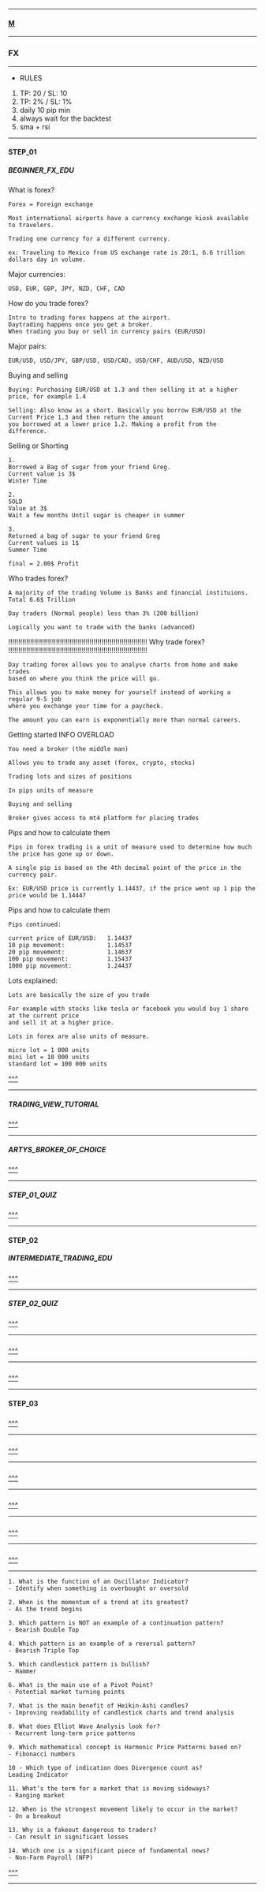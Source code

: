 
---

#### [M](https://github.com/ttltrk/TTT/blob/master/menu.md)

---

### FX

---

- RULES

1. TP: 20 / SL: 10
2. TP: 2% / SL: 1%
3. daily 10 pip min
4. always wait for the backtest
5. sma + rsi

---

#### STEP_01

##### BEGINNER_FX_EDU

What is forex?

```
Forex = Foreign exchange

Most international airports have a currency exchange kiosk available to travelers.

Trading one currency for a different currency.

ex: Traveling to Mexico from US exchange rate is 20:1, 6.6 trillion dollars day in volume.
```

Major currencies:

```
USD, EUR, GBP, JPY, NZD, CHF, CAD
```

How do you trade forex?

```
Intro to trading forex happens at the airport.
Daytrading happens once you get a broker. 
When trading you buy or sell in currency pairs (EUR/USD)
```

Major pairs:

```
EUR/USD, USD/JPY, GBP/USD, USD/CAD, USD/CHF, AUD/USD, NZD/USD
```

Buying and selling

```
Buying: Purchasing EUR/USD at 1.3 and then selling it at a higher price, for example 1.4

Selling: Also know as a short. Basically you borrow EUR/USD at the Current Price 1.3 and then return the amount
you borrowed at a lower price 1.2. Making a profit from the difference.
```

Selling or Shorting

```
1.
Borrowed a Bag of sugar from your friend Greg.
Current value is 3$
Winter Time

2.
SOLD
Value at 3$
Wait a few months Until sugar is cheaper in summer 

3.
Returned a bag of sugar to your friend Greg
Current values is 1$
Summer Time 

final = 2.00$ Profit
```

Who trades forex?

```
A majority of the trading Volume is Banks and financial instituions.
Total 6.6$ Trillion

Day traders (Normal people) less than 3% (200 billion)

Logically you want to trade with the banks (advanced)
```

!!!!!!!!!!!!!!!!!!!!!!!!!!!!!!!!!!!!!!!!!!!!!!!!!!!!!!!!!!!!!!!!!!!!!!
Why trade forex?
!!!!!!!!!!!!!!!!!!!!!!!!!!!!!!!!!!!!!!!!!!!!!!!!!!!!!!!!!!!!!!!!!!!!!!

```
Day trading forex allows you to analyse charts from home and make trades
based on where you think the price will go.

This allows you to make money for yourself instead of working a regular 9-5 job 
where you exchange your time for a paycheck.

The amount you can earn is exponentially more than normal careers.
```

Getting started INFO OVERLOAD

```
You need a broker (the middle man)

Allows you to trade any asset (forex, crypto, stocks)

Trading lots and sizes of positions

In pips units of measure

Buying and selling

Broker gives access to mt4 platform for placing trades
```

Pips and how to calculate them

```
Pips in forex trading is a unit of measure used to determine how much the price has gone up or down.

A single pip is based on the 4th decimal point of the price in the currency pair.

Ex: EUR/USD price is currently 1.14437, if the price went up 1 pip the price would be 1.14447
```

Pips and how to calculate them

```
Pips continued:

current price of EUR/USD: 	1.14437
10 pip movement:			1.14537
20 pip movement:			1.14637
100 pip movement:			1.15437
1000 pip movement: 			1.24437
```

Lots explained:

```
Lots are basically the size of you trade

For example with stocks like tesla or facebook you would buy 1 share at the current price
and sell it at a higher price.

Lots in forex are also units of measure.

micro lot = 1 000 units
mini lot = 10 000 units
standard lot = 100 000 units
```

[^^^](#FX)

---

##### TRADING_VIEW_TUTORIAL

[^^^](#FX)

---

##### ARTYS_BROKER_OF_CHOICE

[^^^](#FX)

---

##### STEP_01_QUIZ

[^^^](#FX)

---

#### STEP_02

##### INTERMEDIATE_TRADING_EDU

[^^^](#FX)

---

##### STEP_02_QUIZ

[^^^](#FX)

---

#####

[^^^](#FX)

---

#####

[^^^](#FX)

---

#### STEP_03

#####

[^^^](#FX)

---

#####

[^^^](#FX)

---

#####

[^^^](#FX)

---

#####

[^^^](#FX)

---

#####

[^^^](#FX)

---

#####

[^^^](#FX)

---

```
1. What is the function of an Oscillator Indicator?
- Identify when something is overbought or oversold

2. When is the momentum of a trend at its greatest?
- As the trend begins

3. Which pattern is NOT an example of a continuation pattern?
- Bearish Double Top

4. Which pattern is an example of a reversal pattern?
- Bearish Triple Top

5. Which candlestick pattern is bullish?
- Hammer

6. What is the main use of a Pivot Point?
- Potential market turning points

7. What is the main benefit of Heikin-Ashi candles?
- Improving readability of candlestick charts and trend analysis

8. What does Elliot Wave Analysis look for?
- Recurrent long-term price patterns

9. Which mathematical concept is Harmonic Price Patterns based on?
- Fibonacci numbers

10 - Which type of indication does Divergence count as?
Leading Indicator

11. What’s the term for a market that is moving sideways?
- Ranging market

12. When is the strongest movement likely to occur in the market?
- On a breakout

13. Why is a fakeout dangerous to traders?
- Can result in significant losses

14. Which one is a significant piece of fundamental news?
- Non-Farm Payroll (NFP)
```

[^^^](#FX)

---
